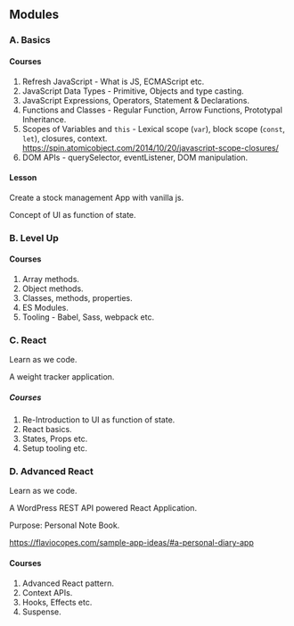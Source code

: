 ## Modules

### A. Basics

#### Courses

1. Refresh JavaScript - What is JS, ECMAScript etc.
1. JavaScript Data Types - Primitive, Objects and type casting.
1. JavaScript Expressions, Operators, Statement & Declarations.
1. Functions and Classes - Regular Function, Arrow Functions, Prototypal Inheritance.
1. Scopes of Variables and `this` - Lexical scope (`var`), block scope (`const`, `let`), closures, context. https://spin.atomicobject.com/2014/10/20/javascript-scope-closures/
1. DOM APIs - querySelector, eventListener, DOM manipulation.

#### Lesson

Create a stock management App with vanilla js.

Concept of UI as function of state.

### B. Level Up

#### Courses

1. Array methods.
1. Object methods.
1. Classes, methods, properties.
1. ES Modules.
1. Tooling - Babel, Sass, webpack etc.

### C. React

Learn as we code.

A weight tracker application.

##### Courses

1. Re-Introduction to UI as function of state.
1. React basics.
1. States, Props etc.
1. Setup tooling etc.

### D. Advanced React

Learn as we code.

A WordPress REST API powered React Application.

Purpose: Personal Note Book.

https://flaviocopes.com/sample-app-ideas/#a-personal-diary-app

#### Courses

1. Advanced React pattern.
1. Context APIs.
1. Hooks, Effects etc.
1. Suspense.
